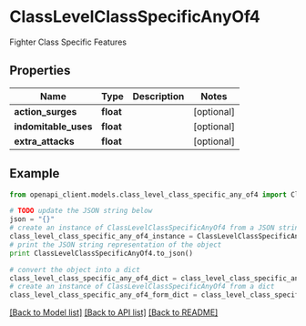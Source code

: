 # ClassLevelClassSpecificAnyOf4

Fighter Class Specific Features

## Properties
Name | Type | Description | Notes
------------ | ------------- | ------------- | -------------
**action_surges** | **float** |  | [optional] 
**indomitable_uses** | **float** |  | [optional] 
**extra_attacks** | **float** |  | [optional] 

## Example

```python
from openapi_client.models.class_level_class_specific_any_of4 import ClassLevelClassSpecificAnyOf4

# TODO update the JSON string below
json = "{}"
# create an instance of ClassLevelClassSpecificAnyOf4 from a JSON string
class_level_class_specific_any_of4_instance = ClassLevelClassSpecificAnyOf4.from_json(json)
# print the JSON string representation of the object
print ClassLevelClassSpecificAnyOf4.to_json()

# convert the object into a dict
class_level_class_specific_any_of4_dict = class_level_class_specific_any_of4_instance.to_dict()
# create an instance of ClassLevelClassSpecificAnyOf4 from a dict
class_level_class_specific_any_of4_form_dict = class_level_class_specific_any_of4.from_dict(class_level_class_specific_any_of4_dict)
```
[[Back to Model list]](../README.md#documentation-for-models) [[Back to API list]](../README.md#documentation-for-api-endpoints) [[Back to README]](../README.md)


